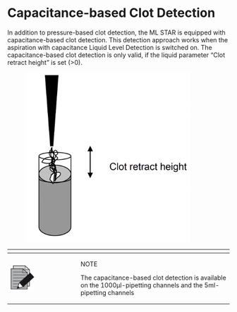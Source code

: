 # Capacitance-based Clot Detection‌

In addition to pressure-based clot detection, the ML STAR is equipped with capacitance-based clot detection. This detection approach works when the aspiration with capacitance Liquid Level Detection is switched on. The capacitance-based clot detection is only valid, if the liquid parameter “Clot retract height” is set (>0).&#x20;

<figure><img src="../../../../../.gitbook/assets/image (62) (1) (1).png" alt="" width="375"><figcaption></figcaption></figure>

<table data-header-hidden><thead><tr><th width="145"></th><th></th></tr></thead><tbody><tr><td><img src="../../../../../.gitbook/assets/image (10) (1) (1) (1) (1) (1) (1) (1) (1) (1) (1) (1) (1) (1).png" alt="" data-size="original"></td><td><p>NOTE</p><p>The capacitance-based clot detection is available on the 1000μl-pipetting channels and the 5ml-pipetting channels</p></td></tr></tbody></table>
